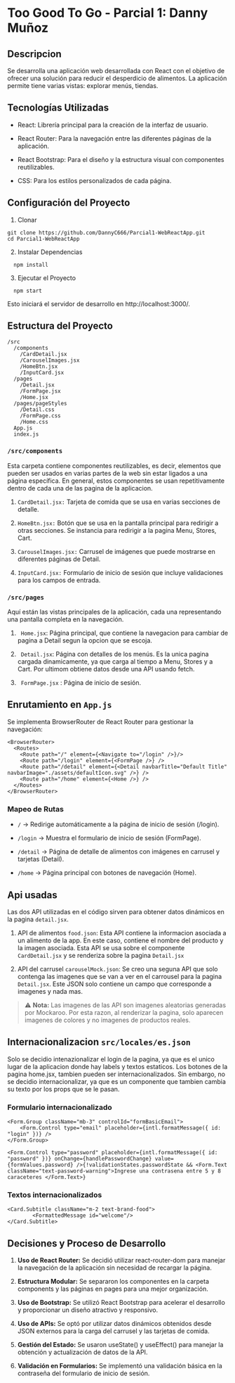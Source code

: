 # Too Good To Go - Parcial 1: Danny Muñoz

## Descripcion
Se desarrolla una aplicación web desarrollada con React con el objetivo de  ofrecer una solución para reducir el desperdicio de alimentos. La aplicación permite tiene varias vistas: explorar menús, tiendas.

## Tecnologías Utilizadas

* React: Librería principal para la creación de la interfaz de usuario.

* React Router: Para la navegación entre las diferentes páginas de la aplicación.

* React Bootstrap: Para el diseño y la estructura visual con componentes reutilizables.

* CSS: Para los estilos personalizados de cada página.

## Configuración del Proyecto

1. Clonar 
```
git clone https://github.com/DannyC666/Parcial1-WebReactApp.git
cd Parcial1-WebReactApp
```
2. Instalar Dependencias
```
  npm install
```
3. Ejecutar el Proyecto
```
  npm start
```

Esto iniciará el servidor de desarrollo en http://localhost:3000/.

## Estructura del Proyecto
```
/src
  /components
    /CardDetail.jsx
    /CarouselImages.jsx
    /HomeBtn.jsx
    /InputCard.jsx
  /pages
    /Detail.jsx
    /FormPage.jsx
    /Home.jsx
  /pages/pageStyles
    /Detail.css
    /FormPage.css
    /Home.css
  App.js
  index.js
```
### ` /src/components `
Esta carpeta contiene componentes reutilizables, es decir, elementos que pueden ser usados en varias partes de la web sin estar ligados a una página específica. En general, estos componentes se usan repetitivamente dentro de cada una de las pagina de la aplicacion.

1. `CardDetail.jsx:`  Tarjeta de comida que se usa en varias secciones de detalle.

2. `HomeBtn.jsx:` Botón que se usa en la pantalla principal para redirigir a otras secciones. Se instancia para redirigir a la pagina Menu, Stores, Cart.

3. `CarouselImages.jsx:`  Carrusel de imágenes que puede mostrarse en diferentes páginas de Detail.

4. `InputCard.jsx:` Formulario de inicio de sesión que incluye validaciones para los campos de entrada.

### `/src/pages`
Aquí están las vistas principales de la aplicación, cada una representando una pantalla completa en la navegación.

1. ` Home.jsx`:  Página principal, que contiene la navegacion para cambiar de pagina a Detail segun la opcion que se escoja.

2. ` Detail.jsx`:  Página con detalles de los menús. Es la unica pagina cargada dinamicamente, ya que carga al tiempo a Menu, Stores y a Cart. Por ultimom obtiene datos desde una API usando fetch.

3. ` FormPage.jsx` : Página de inicio de sesión.

## Enrutamiento en `App.js`

Se implementa BrowserRouter de React Router para gestionar la navegación:
``` 
<BrowserRouter>
  <Routes>
    <Route path="/" element={<Navigate to="/login" />}/>
    <Route path="/login" element={<FormPage />} />
    <Route path="/detail" element={<Detail navbarTitle="Default Title" navbarImage="./assets/defaultIcon.svg" />} />
    <Route path="/home" element={<Home />} />
  </Routes>
</BrowserRouter>
```
### Mapeo de Rutas

* `/` → Redirige automáticamente a la página de inicio de sesión (/login).

* `/login` → Muestra el formulario de inicio de sesión (FormPage).

* `/detail` → Página de detalle de alimentos con imágenes en carrusel y tarjetas (Detail).

* `/home` → Página principal con botones de navegación (Home).


## Api usadas
Las dos API utilizadas en el código sirven para obtener datos dinámicos en la pagina `detail.jsx`.

1. API de alimentos `food.json`: Esta API contiene la informacion asociada a un alimento de la app. En este caso, contiene el nombre del producto y la imagen asociada. Esta API se usa sobre  el componente `CardDetail.jsx` y se renderiza sobre la pagina `Detail.jsx`


2. API del carrusel `carouselMock.json`: Se creo una seguna API que solo contenga las imagenes que se van a ver en el carrousel para la pagina `Detail.jsx`. Este JSON solo contiene un campo que corresponde a imagenes y nada mas.

> ⚠ **Nota:** Las imagenes de las API son imagenes aleatorias generadas por Mockaroo. Por esta razon, al renderizar la pagina, solo aparecen imagenes de colores y no imagenes de productos reales.

## Internacionalizacion `src/locales/es.json`
Solo se decidio intenazionalizar el login de la pagina, ya que es el unico lugar de la aplicacion donde hay labels y textos estaticos. Los botones de la pagina home.jsx, tambien pueden ser internacionalizados. Sin embargo, no se decidio internacionalizar, ya que es un componente que tambien cambia su texto por los props que se le pasan.
### Formulario internacionalizado
```
<Form.Group className="mb-3" controlId="formBasicEmail">
    <Form.Control type="email" placeholder={intl.formatMessage({ id: "login" })} />
</Form.Group>

<Form.Control type="password" placeholder={intl.formatMessage({ id: "password" })} onChange={handlePasswordChange} value={formValues.password} />{!validationStates.passwordState && <Form.Text className="text-password-warning">Ingrese una contrasena entre 5 y 8 caraceteres </Form.Text>}
```
### Textos internacionalizados
```
<Card.Subtitle className="m-2 text-brand-food">
        <FormattedMessage id="welcome"/>
</Card.Subtitle>
```

## Decisiones y Proceso de Desarrollo

1. **Uso de React Router:** Se decidió utilizar react-router-dom para manejar la navegación de la aplicación sin necesidad de recargar la página.

2. **Estructura Modular:** Se separaron los componentes en la carpeta components y las páginas en pages para una mejor organización.

3. **Uso de Bootstrap:** Se utilizó React Bootstrap para acelerar el desarrollo y proporcionar un diseño atractivo y responsivo.

4. **Uso de APIs:** Se optó por utilizar datos dinámicos obtenidos desde JSON externos para la carga del carrusel y las tarjetas de comida.

5. **Gestión del Estado:** Se usaron useState() y useEffect() para manejar la obtención y actualización de datos de la API.

6. **Validación en Formularios:** Se implementó una validación básica en la contraseña del formulario de inicio de sesión.

